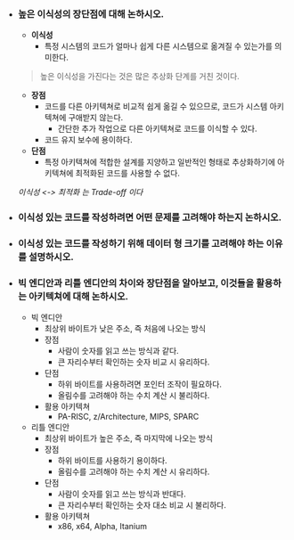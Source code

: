 - ### 높은 이식성의 장단점에 대해 논하시오.
	- __이식성__
		- 특정 시스템의 코드가 얼마나 쉽게 다른 시스템으로 옮겨질 수 있는가를 의미한다.  
	
	> 높은 이식성을 가진다는 것은 많은 추상화 단계를 거친 것이다.
	- __장점__
		- 코드를 다른 아키텍쳐로 비교적 쉽게 옮길 수 있으므로, 코드가 시스템 아키텍쳐에 구애받지 않는다.
			- 간단한 추가 작업으로 다른 아키텍쳐로 코드를 이식할 수 있다.
		- 코드 유지 보수에 용이하다.
	- __단점__
		- 특정 아키텍쳐에 적합한 설계를 지양하고 일반적인 형태로 추상화하기에 아키텍쳐에 최적화된 코드를 사용할 수 없다.	

	*이식성 <-> 최적화 는 Trade-off 이다*
	
- ### 이식성 있는 코드를 작성하려면 어떤 문제를 고려해야 하는지 논하시오.

- ### 이식성 있는 코드를 작성하기 위해 데이터 형 크기를 고려해야 하는 이유를 설명하시오.

- ### 빅 엔디안과 리틀 엔디안의 차이와 장단점을 알아보고, 이것들을 활용하는 아키텍쳐에 대해 논하시오.
    - 빅 엔디안
        - 최상위 바이트가 낮은 주소, 즉 처음에 나오는 방식
        - 장점
            - 사람이 숫자를 읽고 쓰는 방식과 같다.
            - 큰 자리수부터 확인하는 숫자 비교 시 유리하다.
        - 단점
            - 하위 바이트를 사용하려면 포인터 조작이 필요하다.
            - 올림수를 고려해야 하는 수치 계산 시 불리하다.
        - 활용 아키텍쳐
            - PA-RISC, z/Architecture, MIPS, SPARC
    - 리틀 엔디안
        - 최상위 바이트가 높은 주소, 즉 마지막에 나오는 방식
        - 장점
            - 하위 바이트를 사용하기 용이하다.
            - 올림수를 고려해야 하는 수치 계산 시 유리하다.
        - 단점
            - 사람이 숫자를 읽고 쓰는 방식과 반대다.
            - 큰 자리수부터 확인하는 숫자 대소 비교 시 불리하다.
        - 활용 아키텍쳐
            - x86, x64, Alpha, Itanium
